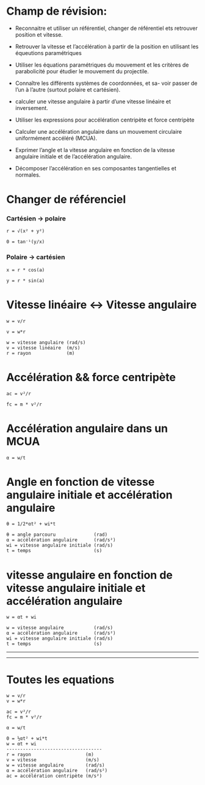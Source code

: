 # Champ de révision:

- Reconnaitre et utiliser un référentiel,  changer de référentiel
	ets retrouver position et vitesse.

- Retrouver la vitesse et l’accélération à partir de la position
	en utilisant les équeutions paramétriques

- Utiliser les équations paramétriques du mouvement et les critères de
	parabolicité pour étudier le mouvement du projectile.

- Connaître les différents systèmes de coordonnées, et sa-
	voir passer de l’un à l’autre (surtout polaire et cartésien).

- calculer une vitesse angulaire à partir d’une vitesse linéaire
	et inversement.

- Utiliser les expressions pour accélération centripète et force
	centripète

- Calculer une accélération angulaire dans un mouvement circulaire
	uniformément accéléré (MCUA).

- Exprimer l’angle et la vitesse angulaire en fonction de la
vitesse angulaire initiale et de l’accélération angulaire.

- Décomposer l’accélération en ses composantes tangentielles
	et normales.


# Changer de référenciel

### Cartésien -> polaire
```
r = √(x² + y²)

0 = tan⁻¹(y/x)
```
### Polaire -> cartésien
```
x = r * cos(a)

y = r * sin(a)
```

# Vitesse linéaire <\-\> Vitesse angulaire
```
w = v/r

v = w*r

w = vitesse angulaire (rad/s)
v = vitesse linéaire  (m/s)
r = rayon             (m)
```


# Accélération && force centripète
```
ac = v²/r

fc = m * v²/r
```
# Accélération angulaire dans un MCUA
```
α = w/t
```
# Angle en fonction de vitesse angulaire initiale et accélération angulaire

```
θ = 1/2*αt² + wi*t

θ = angle parcouru              (rad)
α = accélération angulaire      (rad/s²)
wi = vitesse angulaire initiale (rad/s)
t = temps                       (s)
```

# vitesse angulaire en fonction de vitesse angulaire initiale et accélération angulaire

```
w = αt + wi

w = vitesse angulaire           (rad/s)
α = accélération angulaire      (rad/s²)
wi = vitesse angulaire initiale (rad/s)
t = temps                       (s)
```

---
---
# Toutes les equations

```
w = v/r
v = w*r

ac = v²/r
fc = m * v²/r

α = w/t

0 = ½αt² + wi*t
w = αt + wi
-----------------------------------
r = rayon                    (m)
v = vitesse                  (m/s)
w = vitesse angulaire        (rad/s)
α = accélération angulaire   (rad/s²)
ac = accélération centripète (m/s²)
```
